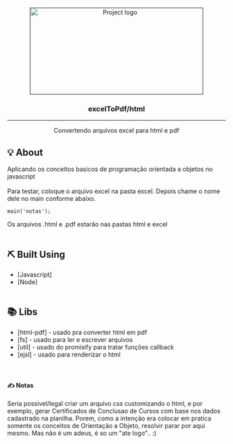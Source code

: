 <p align="center">
  <a href="" rel="noopener">
 <img width=400px height=200px src="https://cdn.pixabay.com/photo/2018/09/07/17/17/excel-3661114_960_720.png" alt="Project logo"></a>
</p>

<h3 align="center">excelToPdf/html</h3>

---

<p align="center">Convertendo arquivos excel para html e pdf
</p>


## 💡 About <a name = "about" ></a>
Aplicando os conceitos basicos de programação orientada a objetos no javascript
<br>
<br>
Para testar, coloque o arquivo excel na pasta excel. Depois chame o nome dele no main conforme abaixo. 

```
main('notas');
```

Os arquivos .html e .pdf estarão nas pastas html e excel
<br>
<br>

## ⛏️ Built Using <a name = "built_using"></a>

- [Javascript]
- [Node]
<br><br>


## 📚 Libs

- [html-pdf] - usado pra converter html em pdf
- [fs] - usado para ler e escrever arquivos
- [util] - usado do promisify para tratar funções callback
- [ejsl] - usado para renderizar o html
<br><br><br>

#### ✍️ Notas

Seria possivel/legal criar um arquivo css customizando o html, e por exemplo, gerar Certificados de Conclusao de Cursos com base nos dados cadastrado na planilha. Porem, como a intenção era colocar em pratica somente os conceitos de Orientação a Objeto, resolvir parar por aqui mesmo. Mas não é um adeus, é so um "ate logo"..  :)
